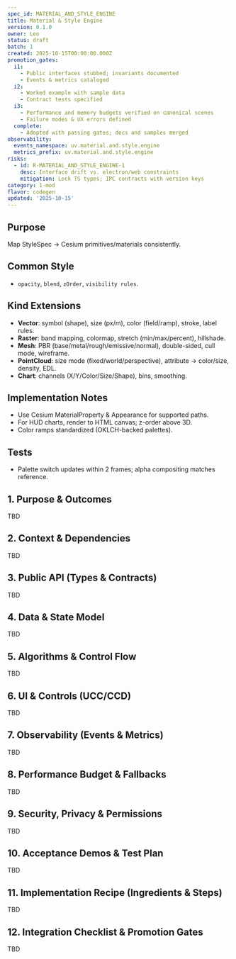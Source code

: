 ```yaml
---
spec_id: MATERIAL_AND_STYLE_ENGINE
title: Material & Style Engine
version: 0.1.0
owner: Leo
status: draft
batch: 1
created: 2025-10-15T00:00:00.000Z
promotion_gates:
  i1:
    - Public interfaces stubbed; invariants documented
    - Events & metrics cataloged
  i2:
    - Worked example with sample data
    - Contract tests specified
  i3:
    - Performance and memory budgets verified on canonical scenes
    - Failure modes & UX errors defined
  complete:
    - Adopted with passing gates; docs and samples merged
observability:
  events_namespace: uv.material.and.style.engine
  metrics_prefix: uv.material.and.style.engine
risks:
  - id: R-MATERIAL_AND_STYLE_ENGINE-1
    desc: Interface drift vs. electron/web constraints
    mitigation: Lock TS types; IPC contracts with version keys
category: 1-mod
flavor: codegen
updated: '2025-10-15'
---
```


## Purpose
Map StyleSpec → Cesium primitives/materials consistently.

## Common Style
- `opacity`, `blend`, `zOrder`, `visibility rules`.

## Kind Extensions
- **Vector**: symbol (shape), size (px/m), color (field/ramp), stroke, label rules.
- **Raster**: band mapping, colormap, stretch (min/max/percent), hillshade.
- **Mesh**: PBR (base/metal/rough/emissive/normal), double-sided, cull mode, wireframe.
- **PointCloud**: size mode (fixed/world/perspective), attribute → color/size, density, EDL.
- **Chart**: channels (X/Y/Color/Size/Shape), bins, smoothing.

## Implementation Notes
- Use Cesium MaterialProperty & Appearance for supported paths.
- For HUD charts, render to HTML canvas; z-order above 3D.
- Color ramps standardized (OKLCH-backed palettes).

## Tests
- Palette switch updates within 2 frames; alpha compositing matches reference.

## 1. Purpose & Outcomes
TBD


## 2. Context & Dependencies
TBD


## 3. Public API (Types & Contracts)
TBD


## 4. Data & State Model
TBD


## 5. Algorithms & Control Flow
TBD


## 6. UI & Controls (UCC/CCD)
TBD


## 7. Observability (Events & Metrics)
TBD


## 8. Performance Budget & Fallbacks
TBD


## 9. Security, Privacy & Permissions
TBD


## 10. Acceptance Demos & Test Plan
TBD


## 11. Implementation Recipe (Ingredients & Steps)
TBD


## 12. Integration Checklist & Promotion Gates
TBD
